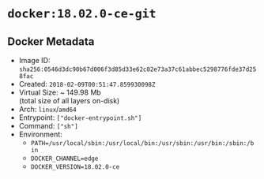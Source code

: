 # `docker:18.02.0-ce-git`

## Docker Metadata

- Image ID: `sha256:0546d3dc90b67d006f3d85d33e62c02e73a37c61abbec5298776fde37d258fac`
- Created: `2018-02-09T00:51:47.859930098Z`
- Virtual Size: ~ 149.98 Mb  
  (total size of all layers on-disk)
- Arch: `linux`/`amd64`
- Entrypoint: `["docker-entrypoint.sh"]`
- Command: `["sh"]`
- Environment:
  - `PATH=/usr/local/sbin:/usr/local/bin:/usr/sbin:/usr/bin:/sbin:/bin`
  - `DOCKER_CHANNEL=edge`
  - `DOCKER_VERSION=18.02.0-ce`
